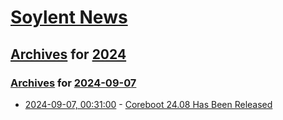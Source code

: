 # [Soylent News](../../../README.md)

## [Archives](../../index.md) for [2024](../index.md)

### [Archives](../../index.md) for [2024-09-07](index.md)

* [2024-09-07, 00:31:00](https://soylentnews.org/article.pl?sid=24/09/06/0322231&from=rss) - [Coreboot 24.08 Has Been Released](https://soylentnews.org/article.pl?sid=24/09/06/0322231&from=rss)
